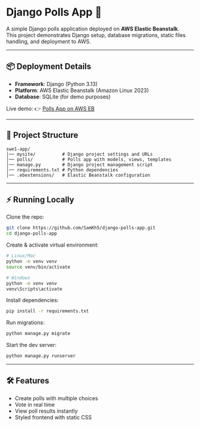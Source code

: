 # Django Polls App 🚀

A simple Django polls application deployed on **AWS Elastic Beanstalk**.  
This project demonstrates Django setup, database migrations, static files handling, and deployment to AWS.

---

## 📦 Deployment Details

- **Framework**: Django (Python 3.13)  
- **Platform**: AWS Elastic Beanstalk (Amazon Linux 2023)  
- **Database**: SQLite (for demo purposes)  

Live demo: 👉 [Polls App on AWS EB](http://swe1-env.eba-45zkrqrp.us-east-1.elasticbeanstalk.com/polls/)

---

## 📂 Project Structure

```
swe1-app/
│── mysite/          # Django project settings and URLs
│── polls/           # Polls app with models, views, templates
│── manage.py        # Django project management script
│── requirements.txt # Python dependencies
│── .ebextensions/   # Elastic Beanstalk configuration
```

---

## ⚡ Running Locally

Clone the repo:

```bash
git clone https://github.com/SamKh5/django-polls-app.git
cd django-polls-app
```

Create & activate virtual environment:

```bash
# Linux/Mac
python -m venv venv
source venv/bin/activate

# Windows
python -m venv venv
venv\Scripts\activate
```

Install dependencies:

```bash
pip install -r requirements.txt
```

Run migrations:

```bash
python manage.py migrate
```

Start the dev server:

```bash
python manage.py runserver
```

---

## 🛠 Features

- Create polls with multiple choices  
- Vote in real time  
- View poll results instantly  
- Styled frontend with static CSS  
